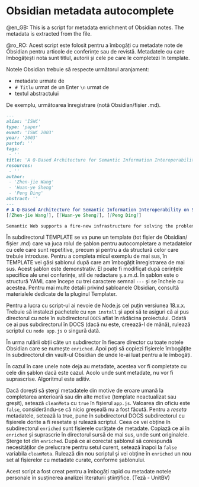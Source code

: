 # Obsidian metadata autocomplete


@en_GB: This is a script for metadata enrichment of Obsidian notes. The metadata is extracted from the file.

@ro_RO: Acest script este folosit pentru a îmbogăți cu metadate note de Obsidian pentru articole de conferințe sau de revistă. Metadatele cu care îmbogățești nota sunt titlul, autorii și cele pe care le completezi în template.

Notele Obsidian trebuie să respecte următorul aranjament:
- metadate urmate de 
- `# Titlu` urmat de un Enter `\n` urmat de 
- textul abstractului

De exemplu, următoarea înregistrare (notă Obsidian/fișier .md).

```markdown
---
alias: 'ISWC'
type: 'paper'
event: 'ISWC 2003'
year: '2003'
partof: ''
tags:
 - ''
title: 'A Q-Based Architecture for Semantic Information Interoperability on Semantic Web'
resources:
 - ''
author:
 - 'Zhen-jie Wang'
 - 'Huan-ye Sheng'
 - 'Peng Ding'
abstract: ''
---
# A Q-Based Architecture for Semantic Information Interoperability on Semantic Web
[[Zhen-jie Wang]], [[Huan-ye Sheng]], [[Peng Ding]]

Semantic Web supports a fire-new infrastructure for solving the problem of semantic information interoperability, and it promises to support an intelligent and automatic information-processing platform for multi-agent system whose ultimate objective is to provide better services for end-users, for example, interoperable information query. Therefore, except agent-to-agent interaction in multi-agent system, there is human-to-agent interaction. To unify the two kinds of interaction, this paper introduces Q language – a scenario description language for designing interaction among agents and users. A Q-based architecture, which integrates ontology servers, ontology-mapping servers, semantic information sources, and multi-agent query system, is presented as a system solution to semantic information interoperability on Semantic Web. Furthermore, we investigate key technologies of interoperability: domain ontology, ontology-mapping service, and related multi-agent system, and give an implementation to demonstrate how our architecture works.
```

În subdirectorul TEMPLATE se va pune un template (tot fișier de Obsidian/ fișier .md) care va juca rolul de șablon pentru autocompletare a metadatelor cu cele care sunt repetitive, precum și pentru a da structură celor care trebuie introduse. Pentru a completa micul exemplu de mai sus, în TEMPLATE vei găsi șablonul după care am îmbogățit înregistrarea de mai sus. Acest șablon este demonstrativ. El poate fi modificat după cerințele specifice ale unei conferințe, stil de redactare ș.a.m.d. În șablon este o structură YAML care începe cu trei caractere semnal `---` și se încheie cu acestea. Pentru mai multe detalii privind șabloanele Obsidian, consultă materialele dedicate de la pluginul Templater.

Pentru a lucra cu script-ul ai nevoie de Node.js cel puțin versiunea 18.x.x. Trebuie să instalezi pachetele cu `npm install` și apoi să te asiguri că ai pus directorul cu note în subdirectorul `DOCS` aflat în rădăcina proiectului. Odată ce ai pus subdirectorul în DOCS (dacă nu este, creează-l de mână), rulează scriptul cu `node app.js` o singură dată.

În urma rulării obții câte un subdirector în fiecare director cu toate notele Obsidian care se numește `enriched`. Apoi poți să copiezi fișierele îmbogățite în subdirectorul din vault-ul Obsidian de unde le-ai luat pentru a le îmbogăți.

În cazul în care unele note deja au metadate, acestea vor fi completate cu cele din șablon dacă este cazul. Acolo unde sunt metadate, nu vor fi suprascrise. Algoritmul este aditiv.

Dacă dorești să ștergi metadatele din motive de eroare umană la completarea anterioară sau din alte motive (template neactualizat sau greșit), setează `cleanMeta` cu `true` în fișierul `app.js`. Valoarea din oficiu este `false`, considerându-se că nicio greșeală nu a fost făcută. Pentru a *reseta* metadatele, setează la true, pune în subdirectorul DOCS subdirectorul cu fișierele dorite a fi resetate și rulează scriptul. Ceea ce vei obține în subdirectorul `enriched` sunt fișierele curățate de metadate. Copiază ce ai în `enriched` și suprascrie în directorul sursă de mai sus, unde sunt originalele. Șterge tot din `enriched`. După ce ai corectat șablonul să corespundă necesităților de prelucrare pentru setul curent, setează înapoi la `false` variabila `cleanMeta`. Rulează din nou scriptul și vei obține în `enriched` un nou set al fișierelor cu metadate curate, conforme șablonului.

Acest script a fost creat pentru a îmbogăți rapid cu metadate notele personale în susținerea analizei literaturii științifice. (Teză - UnitBV)